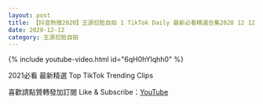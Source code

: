 ```yaml
---
layout: post
title: 【抖音熱搜2020】王源怼脸自拍 1 TikTok Daily 最新必看精選合集2020 12 12
date: 2020-12-12
category: 王源怼脸自拍
---
```


{% include youtube-video.html id="6qH0hYlqhh0" %}

2021必看 最新精選 Top TikTok Trending Clips

喜歡請點贊轉發加訂閱 Like & Subscribe：[YouTube](https://www.youtube.com/channel/UCAoR7VcanIPd04uEq_GIylA/videos)


